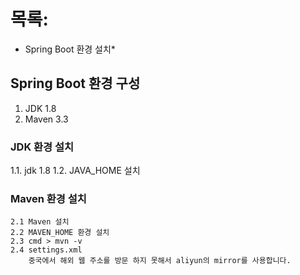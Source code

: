 # 목록:
* Spring Boot 환경 설치*

## Spring Boot 환경 구성

  1. JDK 1.8
  2. Maven 3.3

### JDK 환경 설치
  1.1. jdk 1.8
  1.2. JAVA_HOME 설치
### Maven 환경 설치
	2.1 Maven 설치
	2.2 MAVEN_HOME 환경 설치
	2.3 cmd > mvn -v
	2.4 settings.xml
		중국에서 해외 웹 주소를 방문 하지 못해서 aliyun의 mirror를 사용합니다.
